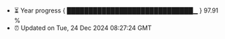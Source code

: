 - ⏳ Year progress { █████████████████████████████▁ } 97.91 %
- ⏰ Updated on Tue, 24 Dec 2024 08:27:24 GMT

